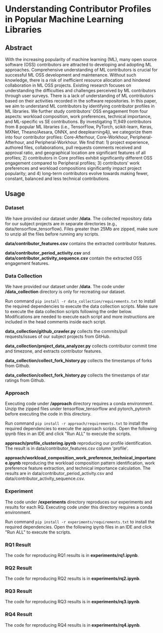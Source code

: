 # Understanding Contributor Profiles in Popular Machine Learning Libraries

## Abstract
With the increasing popularity of machine learning (ML), many open source software (OSS) contributors are attracted to developing and adopting ML approaches. Comprehensive understanding of ML contributors is crucial for successful ML OSS development and maintenance. Without such knowledge, there is a risk of inefficient resource allocation and hindered collaboration in ML OSS projects. Existing research focuses on understanding the difficulties and challenges perceived by ML contributors through user surveys. There is a lack of understanding of ML contributors based on their activities recorded in the software repositories. In this paper, we aim to understand ML contributors by identifying contributor profiles in ML libraries. We further study contributors’ OSS engagement from four aspects: workload composition, work preferences, technical importance, and ML-specific vs SE contributions. By investigating 11,949 contributors from 8 popular ML libraries (i.e., TensorFlow, PyTorch, scikit-learn, Keras, MXNet, Theano/Aesara, ONNX, and deeplearning4j), we categorize them into four contributor profiles: Core-Afterhour, Core-Workhour, Peripheral-Afterhour, and Peripheral-Workhour. We find that: 1) project experience, authored files, collaborations, pull requests comments received and approval ratio, and geographical location are significant features of all profiles; 2) contributors in Core profiles exhibit significantly different OSS engagement compared to Peripheral profiles; 3) contributors’ work preferences and workload compositions significantly impact project popularity; and 4) long-term contributors evolve towards making fewer, constant, balanced and less technical contributions.

## Usage
### Dataset
We have provided our dataset under **/data**. The collected repository data for our subject projects are in separate directories (e.g., data/tensorflow_tensorflow). Files greater than 25Mb are zipped, make sure to unzip all the files before running any scripts.

**data/contributor_features.csv** contains the extracted contributor features.

**data/contributor_period_activity.csv** and **data/contributor_activity_sequence.csv** contain the extracted OSS engagement features.

### Data Collection
We have provided our dataset under **/data**. The code under **/data_collection** directory is only for recreating our dataset.

Run command ```pip install -r data_collection/requirements.txt``` to install the required dependencies to execute the data collection scripts. Make sure to execute the data collection scripts following the order below. Modifications are needed to execute each script and more instructions are included in the head comments inside each script.

**data_collection/github_crawler.py** collects the commits/pull requests/issues of our subject projects from GitHub.

**data_collection/project_data_analyzer.py** collects contributor commit time and timezone, and extracts contributor features.

**data_collection/collect_fork_history.py** collects the timestamps of forks from Github.

**data_collection/collect_fork_history.py** collects the timestamps of star ratings from Github.

### Approach
Executing code under **/approach** directory requires a conda environment. Unzip the zipped files under tensorflow_tensorflow and pytorch_pytorch before executing the code in this directory.

Run command ```pip install -r approach/requirements.txt``` to install the required dependencies to execute the approach scripts. Open the following ipynb files in an IDE and click "Run ALL" to execute the scripts.

**approach/profile_clustering.ipynb** reproducing our profile identification. The result is in data/contributor_features.csv column 'profile'.

**approach/workload_composition_work_preference_technical_importance.ipynb** reproducing the workload composition pattern identification, work preference feature extraction, and technical importance calculation. The results are in data/contributor_period_activity.csv and data/contributor_activity_sequence.csv.

### Experiment
The code under **/experiments** directory reproduces our experiments and results for each RQ. Executing code under this directory requires a conda environment. 

Run command ```pip install -r experiments/requirements.txt``` to install the required dependencies. Open the following ipynb files in an IDE and click "Run ALL" to execute the scripts.

### RQ1 Result
The code for reproducing RQ1 results is in **experiments/rq1.ipynb**.
### RQ2 Result
The code for reproducing RQ2 results is in **experiments/rq2.ipynb**.
### RQ3 Result
The code for reproducing RQ3 results is in **experiments/rq3.ipynb**.
### RQ4 Result
The code for reproducing RQ4 results is in **experiments/rq4.ipynb**.
